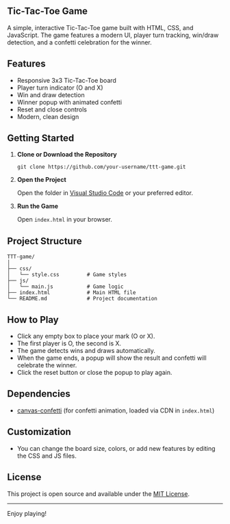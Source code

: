 ## Tic-Tac-Toe Game

A simple, interactive Tic-Tac-Toe game built with HTML, CSS, and JavaScript. The game features a modern UI, player turn tracking, win/draw detection, and a confetti celebration for the winner.

## Features

- Responsive 3x3 Tic-Tac-Toe board
- Player turn indicator (O and X)
- Win and draw detection
- Winner popup with animated confetti
- Reset and close controls
- Modern, clean design

## Getting Started

1. **Clone or Download the Repository**

   ```
   git clone https://github.com/your-username/ttt-game.git
   ```

2. **Open the Project**

   Open the folder in [Visual Studio Code](https://code.visualstudio.com/) or your preferred editor.

3. **Run the Game**

   Open `index.html` in your browser.

## Project Structure

```
TTT-game/
│
├── css/
│   └── style.css         # Game styles
├── js/
│   └── main.js           # Game logic
├── index.html            # Main HTML file
└── README.md             # Project documentation
```

## How to Play

- Click any empty box to place your mark (O or X).
- The first player is O, the second is X.
- The game detects wins and draws automatically.
- When the game ends, a popup will show the result and confetti will celebrate the winner.
- Click the reset button or close the popup to play again.

## Dependencies

- [canvas-confetti](https://www.npmjs.com/package/canvas-confetti) (for confetti animation, loaded via CDN in `index.html`)

## Customization

- You can change the board size, colors, or add new features by editing the CSS and JS files.

## License

This project is open source and available under the [MIT License](LICENSE).

---
Enjoy playing!
